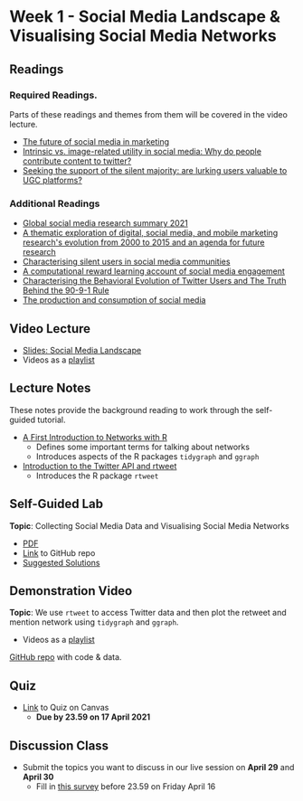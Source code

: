 # Week 1 - Social Media Landscape & Visualising Social Media Networks

## Readings

### Required Readings.
Parts of these readings and themes from them will be covered in the video lecture.

* [The future of social media in marketing][stephan-2020]
* [Intrinsic vs. image-related utility in social media: Why do people contribute content to twitter?][stephan-toubia]
* [Seeking the support of the silent majority: are lurking users valuable to UGC platforms?][chen-etal]

### Additional Readings

* [Global social media research summary 2021][socialmedia-summary]
* [A thematic exploration of digital, social media, and mobile marketing research's evolution from 2000 to 2015 and an agenda for future research][lambert-stephan]
* [Characterising silent users in social media communities][gong-etal]
* [A computational reward learning account of social media engagement][lindstrom-etal]
* [Characterising the Behavioral Evolution of Twitter Users and The Truth Behind the 90-9-1 Rule][antelmi-etal]
* [The production and consumption of social media][filippas-horton]

## Video Lecture

* [Slides: Social Media Landscape][lecture-slides]
* Videos as a [playlist](https://www.youtube.com/watch?v=O5FwDo-tSgI&list=PL9QkA7C7GRGXIC43pkTWyfQKkgXChs2E_)
<!-- * Watch the videos as a playlist, or individually: -->

## Lecture Notes

These notes provide the background reading to work through the self-guided tutorial.

* [A First Introduction to Networks with R][lecture-networks]
    * Defines some important terms for talking about networks
    * Introduces aspects of the R packages `tidygraph` and `ggraph`
* [Introduction to the Twitter API and rtweet][lecture-rtweet]
    * Introduces the R package `rtweet`

## Self-Guided Lab

**Topic**: Collecting Social Media Data and Visualising Social Media Networks

* [PDF][lab-01-q]
* [Link][lab-01-gh] to GitHub repo
* [Suggested Solutions][lab-01-s]

## Demonstration Video

**Topic**: We use `rtweet` to access Twitter data and then plot the retweet and mention network using `tidygraph` and `ggraph`.

* Videos as a [playlist](https://www.youtube.com/watch?v=ui0C1-h1mxA&list=PL9QkA7C7GRGX6HB6JXFV3VwbQHYkTFHP4)

<!-- Watch the videos as a playlist, or individually:

* TBA -->

[GitHub repo][demo-01] with code & data.

## Quiz

* [Link][quiz-01] to Quiz on Canvas
    * **Due by 23.59 on 17 April 2021**

## Discussion Class

* Submit the topics you want to discuss in our live session on **April 29** and **April 30**
    * Fill in [this survey][week01-survey] before 23.59 on Friday April 16

<!--- Links below --->
[stephan-2020]: https://link.springer.com/article/10.1007/s11747-019-00695-1
[lambert-stephan]: https://smad242blog.files.wordpress.com/2016/09/thematic-exploration-of-digital-social-media.pdf
[stephan-toubia]: https://www.researchgate.net/publication/261851427_Intrinsic_vs_Image-Related_Utility_in_Social_Media_Why_Do_People_Contribute_Content_to_Twitter
[gong-etal]: https://ojs.aaai.org/index.php/ICWSM/article/download/14582/14431
[filippas-horton]: https://arxiv.org/abs/2104.00834
[chen-etal]: https://link.springer.com/article/10.1007/s11747-018-00624-8
[lindstrom-etal]: https://www.nature.com/articles/s41467-020-19607-x
[antelmi-etal]: https://dl.acm.org/doi/abs/10.1145/3308560.3316705
[socialmedia-summary]: https://www.smartinsights.com/social-media-marketing/social-media-strategy/new-global-social-media-research/

[lecture-networks]: ../assets/lectures/week-01/intro-networks.pdf
[lecture-rtweet]: ../assets/lectures/week-01/intro-twitter-rtweet.pdf
[lecture-slides]: ../assets/lectures/week-01/week-01-slides.pdf

[lab-01-q]: ../assets/labs/lab-01_question.pdf
[lab-01-gh]: https://github.com/tisem-digital-marketing/smwa-lab-01
[lab-01-s]: ../assets/labs/lab-01_solution.pdf

[demo-01]: https://github.com/tisem-digital-marketing/smwa-demo-01
[quiz-01]: https://tilburguniversity.instructure.com/courses/7508/quizzes
[week01-survey]: https://forms.gle/nLD7uT7fwuKq2Y7Y8